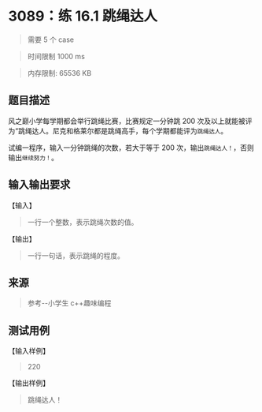 # 3089：练 16.1 跳绳达人

> 需要 5 个 case

> 时间限制 1000 ms

> 内存限制: 65536 KB

## 题目描述

风之巅小学每学期都会举行跳绳比赛，比赛规定一分钟跳 200
次及以上就能被评为“跳绳达人。尼克和格莱尔都是跳绳高手，每个学期都能评为`跳绳达人`。

试编一程序，输入一分钟跳绳的次数，若大于等于 200 次，输出`跳绳达人！`，否则输出`继续努力！`。

## 输入输出要求

【输入】

> 一行一个整数，表示跳绳次数的值。

【输出】

> 一行一句话，表示跳绳的程度。

## 来源

> 参考--小学生 c++趣味编程

## 测试用例

【输入样例】

> 220

【输出样例】

> 跳绳达人！
